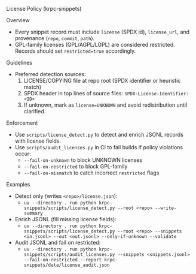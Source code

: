 License Policy (krpc-snippets)

Overview
- Every snippet record must include `license` (SPDX id), `license_url`, and provenance (`repo`, `commit`, `path`).
- GPL-family licenses (GPL/AGPL/LGPL) are considered restricted. Records should set `restricted=true` accordingly.

Guidelines
- Preferred detection sources:
  1. LICENSE/COPYING file at repo root (SPDX identifier or heuristic match)
  2. SPDX header in top lines of source files: `SPDX-License-Identifier: <ID>`
  3. If unknown, mark as `license=UNKNOWN` and avoid redistribution until clarified.

Enforcement
- Use `scripts/license_detect.py` to detect and enrich JSONL records with license fields.
- Use `scripts/audit_licenses.py` in CI to fail builds if policy violations occur:
  - `--fail-on-unknown` to block UNKNOWN licenses
  - `--fail-on-restricted` to block GPL-family
  - `--fail-on-mismatch` to catch incorrect `restricted` flags

Examples
- Detect only (writes `<repo>/license.json`):
  - `uv --directory . run python krpc-snippets/scripts/license_detect.py --root <repo> --write-summary`
- Enrich JSONL (fill missing license fields):
  - `uv --directory . run python krpc-snippets/scripts/license_detect.py --root <repo> --snippets <in.jsonl> --out <out.jsonl> --only-if-unknown --validate`
- Audit JSONL and fail on restricted:
  - `uv --directory . run python krpc-snippets/scripts/audit_licenses.py --snippets <snippets.jsonl> --fail-on-restricted --report krpc-snippets/data/license_audit.json`


